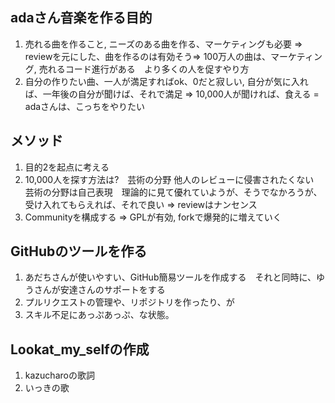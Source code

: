 ## adaさん音楽を作る目的

1. 売れる曲を作ること, ニーズのある曲を作る、マーケティングも必要 =>  reviewを元にした、曲を作るのは有効そう=> 100万人の曲は、マーケティング, 売れるコード進行がある　より多くの人を促すやり方
2. 自分の作りたい曲、一人が満足すればok、0だと寂しい, 自分が気に入れば、一年後の自分が聞けば、それで満足 => 10,000人が聞ければ、食える = adaさんは、こっちをやりたい


## メソッド

1. 目的2を起点に考える
2. 10,000人を探す方法は?　芸術の分野 他人のレビューに侵害されたくない　芸術の分野は自己表現　理論的に見て優れていようが、そうでなかろうが、受け入れてもらえれば、それで良い => reviewはナンセンス
3. Communityを構成する => GPLが有効, forkで爆発的に増えていく


## GitHubのツールを作る

1. あだちさんが使いやすい、GitHub簡易ツールを作成する　それと同時に、ゆうさんが安達さんのサポートをする
2. プルリクエストの管理や、リポジトリを作ったり、が
3. スキル不足にあっぷあっぷ、な状態。


## Lookat_my_selfの作成

1. kazucharoの歌詞
2. いっきの歌
